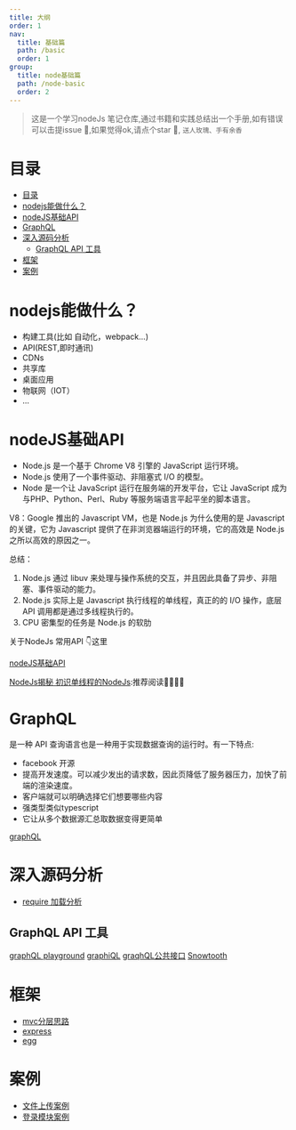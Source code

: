 ```yaml
---
title: 大纲
order: 1
nav:
  title: 基础篇
  path: /basic
  order: 1
group:
  title: node基础篇
  path: /node-basic
  order: 2
---
```


> 这是一个学习nodeJs 笔记仓库,通过书籍和实践总结出一个手册,如有错误可以击提issue 💪,如果觉得ok,请点个star 🙏, `送人玫瑰、手有余香`

# 目录
- [目录](#目录)
- [nodejs能做什么？](#nodejs能做什么)
- [nodeJS基础API](#nodejs基础api)
- [GraphQL](#graphql)
- [深入源码分析](#深入源码分析)
  - [GraphQL API 工具](#graphql-api-工具)
- [框架](#框架)
- [案例](#案例)

# nodejs能做什么？
- 构建工具(比如 自动化，webpack...)
- API(REST,即时通讯)
- CDNs
- 共享库
- 桌面应用
- 物联网（IOT）
- ...


# nodeJS基础API
- Node.js 是一个基于 Chrome V8 引擎的 JavaScript 运行环境。
- Node.js 使用了一个事件驱动、非阻塞式 I/O 的模型。
- Node 是一个让 JavaScript 运行在服务端的开发平台，它让 JavaScript 成为与PHP、Python、Perl、Ruby 等服务端语言平起平坐的脚本语言。


V8：Google 推出的 Javascript VM，也是 Node.js 为什么使用的是 Javascript 的关键，它为 Javascript 提供了在非浏览器端运行的环境，它的高效是 Node.js 之所以高效的原因之一。

总结：
1. Node.js 通过 libuv 来处理与操作系统的交互，并且因此具备了异步、非阻塞、事件驱动的能力。
2. Node.js 实际上是 Javascript 执行线程的单线程，真正的的 I/O 操作，底层 API 调用都是通过多线程执行的。
3. CPU 密集型的任务是 Node.js 的软肋

关于NodeJs 常用API 👇这里

[nodeJS基础API](./node.basic.md)

[NodeJs揭秘 初识单线程的NodeJs](https://fed.taobao.org/blog/taofed/do71ct/deep-into-node-1/?spm=taofed.blogs.blog-list.6.78825ac80hBJas):推荐阅读🌟🌟🌟🌟

# GraphQL
是一种 API 查询语言也是一种用于实现数据查询的运行时。有一下特点:
 - facebook 开源
 - 提高开发速度。可以减少发出的请求数，因此页降低了服务器压力，加快了前端的渲染速度。
 - 客户端就可以明确选择它们想要哪些内容
 - 强类型类似typescript
 - 它让从多个数据源汇总取数据变得更简单

[graphQL](./framework/graphql-photo-api/README.md)

# 深入源码分析
 - [require 加载分析](./source/require/require.md)
## GraphQL API 工具
[graphQL playground](https://www.graphqlbin.com/)
[graphiQL](https://github.com/graphql/graphiql)
[graqhQL公共接口](https://github.com/APIs-guru/graphql-apis)
[Snowtooth](http://snowtooth.moonhighway.com/)

# 框架
  - [mvc分层思路](./framework/user-mvc)
  - [express](./framework/express-demo/README.md)
  - [egg](./framework/egg.md)

# 案例
  - [文件上传案例](./demo/fileUpload/) 
  - [登录模块案例](./demo/login/) 
